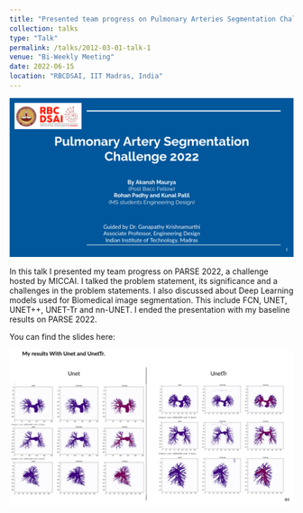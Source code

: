 ```yaml
---
title: "Presented team progress on Pulmonary Arteries Segmentation Challenge 2022"
collection: talks
type: "Talk"
permalink: /talks/2012-03-01-talk-1
venue: "Bi-Weekly Meeting"
date: 2022-06-15
location: "RBCDSAI, IIT Madras, India"
---
```

![Bi-weekly Meet](images/PPT_PARSE.png "Bi-weekly Meet:Parse")

In this talk I presented my team progress on PARSE 2022, a challenge hosted by MICCAI. I talked the problem statement, its significance and a challenges in the problem statements. I also discussed about Deep Learning models used for Biomedical image segmentation. This include FCN, UNET, UNET++, UNET-Tr and nn-UNET. I ended the presentation with my baseline results on PARSE 2022. 

You can find the slides here: 


![Results](images/Results.png "Results:Parse")


